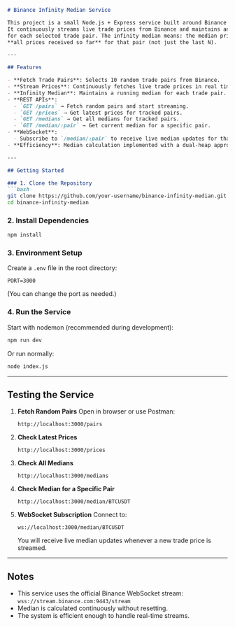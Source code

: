 ````markdown
# Binance Infinity Median Service

This project is a small Node.js + Express service built around Binance trade pairs.  
It continuously streams live trade prices from Binance and maintains an **“Infinity Median”**  
for each selected trade pair. The infinity median means: the median price calculated from  
**all prices received so far** for that pair (not just the last N).

---

## Features

- **Fetch Trade Pairs**: Selects 10 random trade pairs from Binance.
- **Stream Prices**: Continuously fetches live trade prices in real time using Binance WebSocket.
- **Infinity Median**: Maintains a running median for each trade pair.
- **REST APIs**:
  - `GET /pairs` → Fetch random pairs and start streaming.
  - `GET /prices` → Get latest prices for tracked pairs.
  - `GET /medians` → Get all medians for tracked pairs.
  - `GET /median/:pair` → Get current median for a specific pair.
- **WebSocket**:
  - Subscribe to `/median/:pair` to receive live median updates for that pair.
- **Efficiency**: Median calculation implemented with a dual-heap approach in **O(log n)** time per update.

---

## Getting Started

### 1. Clone the Repository
```bash
git clone https://github.com/your-username/binance-infinity-median.git
cd binance-infinity-median
````

### 2. Install Dependencies

```bash
npm install
```

### 3. Environment Setup

Create a `.env` file in the root directory:

```env
PORT=3000
```

(You can change the port as needed.)

### 4. Run the Service

Start with nodemon (recommended during development):

```bash
npm run dev
```

Or run normally:

```bash
node index.js
```

---

## Testing the Service

1. **Fetch Random Pairs**
   Open in browser or use Postman:

   ```
   http://localhost:3000/pairs
   ```

2. **Check Latest Prices**

   ```
   http://localhost:3000/prices
   ```

3. **Check All Medians**

   ```
   http://localhost:3000/medians
   ```

4. **Check Median for a Specific Pair**

   ```
   http://localhost:3000/median/BTCUSDT
   ```

5. **WebSocket Subscription**
   Connect to:

   ```
   ws://localhost:3000/median/BTCUSDT
   ```

   You will receive live median updates whenever a new trade price is streamed.

---

## Notes

* This service uses the official Binance WebSocket stream:
  `wss://stream.binance.com:9443/stream`
* Median is calculated continuously without resetting.
* The system is efficient enough to handle real-time streams.



